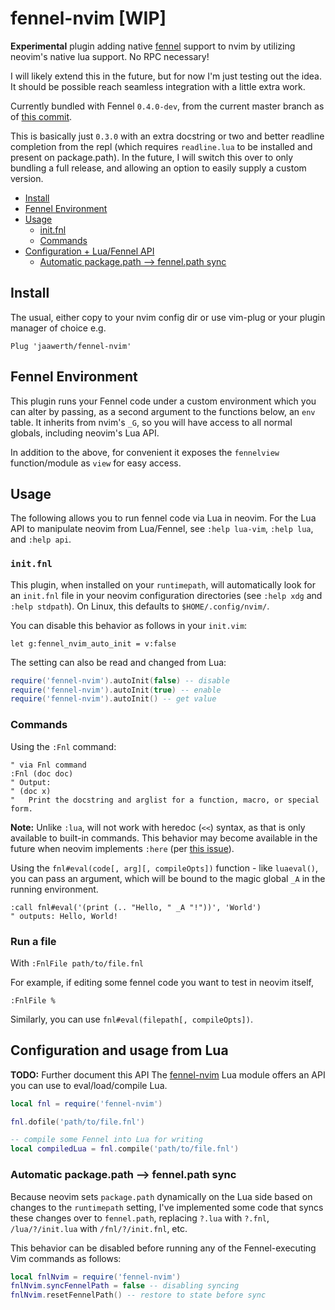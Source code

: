 # fennel-nvim [WIP]

**Experimental** plugin adding native [fennel](https://fennel-lang.org) support to nvim by utilizing neovim's native lua support. No RPC necessary!

I will likely extend this in the future, but for now I'm just testing out the idea. It should be possible reach seamless integration with a little extra work.

Currently bundled with Fennel `0.4.0-dev`, from the current master branch as of
[this commit](https://github.com/bakpakin/Fennel/tree/d3620b369a6d16f55f98d939a3b47b56d97b9f19).

This is basically just `0.3.0` with an extra docstring or two and better readline completion from the repl
(which requires `readline.lua` to be installed and present on package.path).
In the future, I will switch this over to only bundling a full release, and allowing an option to easily supply a custom version.

- [Install](#install)
- [Fennel Environment](#fennel-environment)
- [Usage](#usage)
  - [init.fnl](#initfnl)
  - [Commands](#commands)
- [Configuration + Lua/Fennel API](#configuration-and-usage-from-lua)
  - [Automatic package.path --> fennel.path sync](#automatic-packagepath----fennelpath-sync)

## Install

The usual, either copy to your nvim config dir or use vim-plug or your plugin manager of choice e.g.

```viml
Plug 'jaawerth/fennel-nvim'
```

## Fennel Environment

This plugin runs your Fennel code under a custom environment which you can alter by passing, as a second argument
to the functions below, an `env` table. It inherits from nvim's `_G`, so you will have access to all normal globals,
including neovim's Lua API.

In addition to the above, for convenient it exposes the `fennelview` function/module as `view` for easy access.


## Usage

The following allows you to run fennel code via Lua in neovim.
For the Lua API to manipulate neovim from Lua/Fennel, see `:help lua-vim`, `:help lua`, and `:help api`.

### `init.fnl`

This plugin, when installed on your `runtimepath`, will automatically look for an `init.fnl` file in your
neovim configuration directories (see `:help xdg` and `:help stdpath`). On Linux, this defaults to `$HOME/.config/nvim/`.

You can disable this behavior as follows in your `init.vim`:

```viml
let g:fennel_nvim_auto_init = v:false
```

The setting can also be read and changed from Lua:

```lua
require('fennel-nvim').autoInit(false) -- disable
require('fennel-nvim').autoInit(true) -- enable
require('fennel-nvim').autoInit() -- get value
```

### Commands

Using the `:Fnl` command:

```viml
" via Fnl command
:Fnl (doc doc)
" Output:
" (doc x)
"   Print the docstring and arglist for a function, macro, or special form.
```

**Note:** Unlike `:lua`, will not work with heredoc (`<<`) syntax, as that is only available to built-in
commands. This behavior may become available in the future when neovim implements `:here`
(per [this issue](https://github.com/neovim/neovim/issues/7638)).

Using the `fnl#eval(code[, arg][, compileOpts])` function - like `luaeval()`, you can pass an argument,
which will be bound to the magic global `_A` in the running environment.

```viml
:call fnl#eval('(print (.. "Hello, " _A "!"))', 'World')
" outputs: Hello, World!
```

### Run a file
With `:FnlFile path/to/file.fnl`

For example, if editing some fennel code you want to test in neovim itself,
```viml
:FnlFile %
```

Similarly, you can use `fnl#eval(filepath[, compileOpts])`.

## Configuration and usage from Lua

**TODO:** Further document this API
The [fennel-nvim](lua/fennel-nvim.lua) Lua module offers an API you can use to eval/load/compile Lua.

```lua
local fnl = require('fennel-nvim')

fnl.dofile('path/to/file.fnl')

-- compile some Fennel into Lua for writing
local compiledLua = fnl.compile('path/to/file.fnl')
```

### Automatic package.path --> fennel.path sync

Because neovim sets `package.path` dynamically on the Lua side based on changes to the `runtimepath`
setting, I've implemented some code that syncs these changes over to `fennel.path`, replacing `?.lua`
with `?.fnl`, `/lua/?/init.lua` with `/fnl/?/init.fnl`, etc.

This behavior can be disabled before running any of the Fennel-executing Vim commands as follows:

```lua
local fnlNvim = require('fennel-nvim')
fnlNvim.syncFennelPath = false -- disabling syncing
fnlNvim.resetFennelPath() -- restore to state before sync
```

